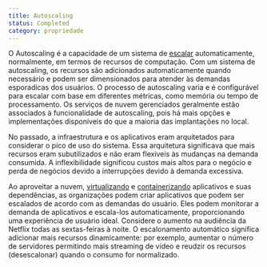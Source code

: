 ```yaml
---
title: Autoscaling
status: Completed
category: propriedade
---
```


O Autoscaling é a capacidade de um sistema de [escalar](/escalabilidade/) automaticamente, normalmente, em termos de recursos de computação. Com um sistema de autoscaling, os recursos são adicionados automaticamente quando necessário e podem ser dimensionados para atender às demandas esporadicas dos usuários. O processo de autoscaling varia e é configurável para escalar com base em diferentes métricas, como memória ou tempo de processamento. Os serviços de nuvem gerenciados geralmente estão associados à funcionalidade de autoscaling, pois há mais opções e implementações disponíveis do que a maioria das implantações no local.

No passado, a infraestrutura e os aplicativos eram arquitetados para considerar o pico de uso do sistema. Essa arquitetura significava que mais recursos eram subutilizados e não eram flexiveis às mudanças na demanda consumida. A inflexibilidade significou custos mais altos para o negócio e perda de negócios devido a interrupções devido à demanda excessiva.

Ao aproveitar a nuvem, [virtualizando](/virtualização/) e [containerizando](/containerização/) aplicativos e suas dependências, as organizações podem criar aplicativos que podem ser escalados de acordo com as demandas do usuário. Eles podem monitorar a demanda de aplicativos e escala-los automaticamente, proporcionando uma experiência de usuário ideal. Considere o aumento na audiência da Netflix todas as sextas-feiras à noite. O escalonamento automático significa adicionar mais recursos dinamicamente: por exemplo, aumentar o número de servidores permitindo mais streaming de vídeo e reudzir os recursos (desescalonar) quando o consumo for normalizado.

